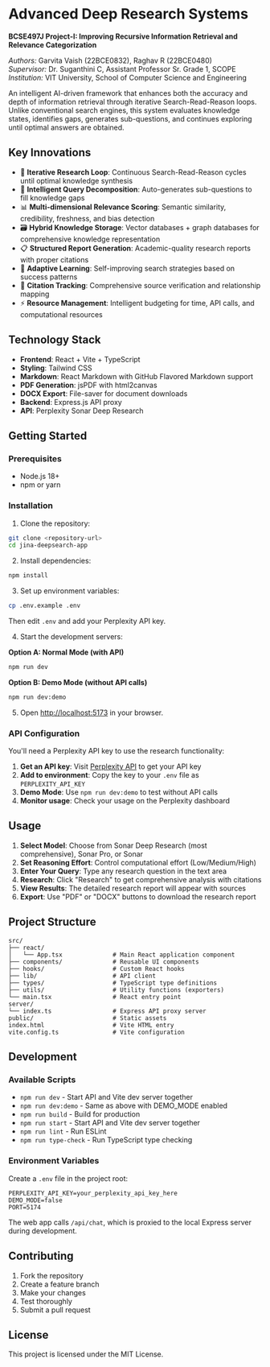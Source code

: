 # Advanced Deep Research Systems

**BCSE497J Project-I: Improving Recursive Information Retrieval and Relevance Categorization**

*Authors:* Garvita Vaish (22BCE0832), Raghav R (22BCE0480)  
*Supervisor:* Dr. Suganthini C, Assistant Professor Sr. Grade 1, SCOPE  
*Institution:* VIT University, School of Computer Science and Engineering

An intelligent AI-driven framework that enhances both the accuracy and depth of information retrieval through iterative Search-Read-Reason loops. Unlike conventional search engines, this system evaluates knowledge states, identifies gaps, generates sub-questions, and continues exploring until optimal answers are obtained.

## Key Innovations

- 🔄 **Iterative Research Loop**: Continuous Search-Read-Reason cycles until optimal knowledge synthesis
- 🧠 **Intelligent Query Decomposition**: Auto-generates sub-questions to fill knowledge gaps
- 📊 **Multi-dimensional Relevance Scoring**: Semantic similarity, credibility, freshness, and bias detection
- 🗃️ **Hybrid Knowledge Storage**: Vector databases + graph databases for comprehensive knowledge representation
- 📋 **Structured Report Generation**: Academic-quality research reports with proper citations
- 🎯 **Adaptive Learning**: Self-improving search strategies based on success patterns
- 🔗 **Citation Tracking**: Comprehensive source verification and relationship mapping
- ⚡ **Resource Management**: Intelligent budgeting for time, API calls, and computational resources

## Technology Stack

- **Frontend**: React + Vite + TypeScript
- **Styling**: Tailwind CSS
- **Markdown**: React Markdown with GitHub Flavored Markdown support
- **PDF Generation**: jsPDF with html2canvas
- **DOCX Export**: File-saver for document downloads
- **Backend**: Express.js API proxy
- **API**: Perplexity Sonar Deep Research

## Getting Started

### Prerequisites

- Node.js 18+ 
- npm or yarn

### Installation

1. Clone the repository:
```bash
git clone <repository-url>
cd jina-deepsearch-app
```

2. Install dependencies:
```bash
npm install
```

3. Set up environment variables:
```bash
cp .env.example .env
```
Then edit `.env` and add your Perplexity API key.

4. Start the development servers:

**Option A: Normal Mode (with API)**
```bash
npm run dev
```

**Option B: Demo Mode (without API calls)**
```bash
npm run dev:demo
```

5. Open [http://localhost:5173](http://localhost:5173) in your browser.

### API Configuration

You'll need a Perplexity API key to use the research functionality:

1. **Get an API key**: Visit [Perplexity API](https://www.perplexity.ai/) to get your API key
2. **Add to environment**: Copy the key to your `.env` file as `PERPLEXITY_API_KEY`
3. **Demo Mode**: Use `npm run dev:demo` to test without API calls
4. **Monitor usage**: Check your usage on the Perplexity dashboard

## Usage

1. **Select Model**: Choose from Sonar Deep Research (most comprehensive), Sonar Pro, or Sonar
2. **Set Reasoning Effort**: Control computational effort (Low/Medium/High) 
3. **Enter Your Query**: Type any research question in the text area
4. **Research**: Click "Research" to get comprehensive analysis with citations
5. **View Results**: The detailed research report will appear with sources
6. **Export**: Use "PDF" or "DOCX" buttons to download the research report

## Project Structure

```
src/
├── react/
│   └── App.tsx              # Main React application component
├── components/              # Reusable UI components
├── hooks/                   # Custom React hooks  
├── lib/                     # API client
├── types/                   # TypeScript type definitions
├── utils/                   # Utility functions (exporters)
└── main.tsx                 # React entry point
server/
└── index.ts                 # Express API proxy server
public/                      # Static assets
index.html                   # Vite HTML entry
vite.config.ts               # Vite configuration
```

## Development

### Available Scripts

- `npm run dev` - Start API and Vite dev server together
- `npm run dev:demo` - Same as above with DEMO_MODE enabled
- `npm run build` - Build for production
- `npm run start` - Start API and Vite dev server together
- `npm run lint` - Run ESLint
- `npm run type-check` - Run TypeScript type checking

### Environment Variables

Create a `.env` file in the project root:

```
PERPLEXITY_API_KEY=your_perplexity_api_key_here
DEMO_MODE=false
PORT=5174
```

The web app calls `/api/chat`, which is proxied to the local Express server during development.

## Contributing

1. Fork the repository
2. Create a feature branch
3. Make your changes
4. Test thoroughly
5. Submit a pull request

## License

This project is licensed under the MIT License.